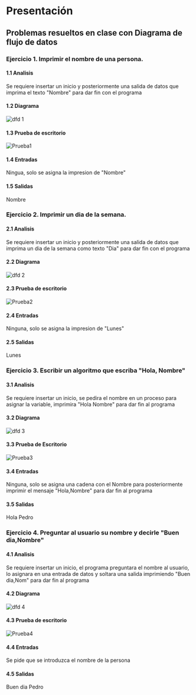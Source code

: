 # Presentación
## Problemas resueltos en clase con Diagrama de flujo de datos
### Ejercicio 1. Imprimir el nombre de una persona.
#### 1.1 Analisis
Se requiere insertar un inicio y posteriormente una salida de datos que imprima el texto "Nombre" para dar fin con el programa
#### 1.2 Diagrama
![dfd 1](https://user-images.githubusercontent.com/113472808/190933762-04b4a808-e9e3-4c71-92f9-edbd9b5458b7.png)
#### 1.3 Prueba de escritorio
![Prueba1](https://user-images.githubusercontent.com/113472808/190934123-5d7101b8-e398-423c-8488-aa24685bf4a5.PNG)
#### 1.4 Entradas
Ningua, solo se asigna la impresion de "Nombre"
#### 1.5 Salidas
Nombre

### Ejercicio 2. Imprimir un dia de la semana.
#### 2.1 Analisis
Se requiere insertar un inicio y posteriormente una salida de datos que imprima un dia de la semana como texto "Dia" para dar fin con el programa
#### 2.2 Diagrama
![dfd 2](https://user-images.githubusercontent.com/113472808/190934387-22f836eb-6e76-45df-aa0c-242d0ec8c389.jpg)
#### 2.3 Prueba de escritorio
![Prueba2](https://user-images.githubusercontent.com/113472808/190934395-b322a5f3-69b3-4a48-bbda-c0b0133ad699.PNG)
#### 2.4 Entradas
Ninguna, solo se asigna la impresion de "Lunes"
#### 2.5 Salidas
Lunes

### Ejercicio 3. Escribir un algoritmo que escriba "Hola, Nombre"
#### 3.1 Analisis
Se requiere insertar un inicio, se pedira el nombre en un proceso para asignar la variable, imprimira "Hola Nombre" para dar fin al programa
#### 3.2 Diagrama
![dfd 3](https://user-images.githubusercontent.com/113472808/190934764-ff64f1c5-dc12-473d-b740-e09dd2cd1cb4.jpg)
#### 3.3 Prueba de Escritorio
![Prueba3](https://user-images.githubusercontent.com/113472808/190934783-b89d1853-b4ab-43c9-affc-b8ecfe692d00.PNG)
#### 3.4 Entradas
Ninguna, solo se asigna una cadena con el Nombre para posteriormente imprimir el mensaje "Hola,Nombre" para dar fin al programa
#### 3.5 Salidas
Hola Pedro

### Ejercicio 4. Preguntar al usuario su nombre y decirle "Buen dia,Nombre"
#### 4.1 Analisis
Se requiere insertar un inicio, el programa preguntara el nombre al usuario, lo asignara en una entrada de datos y soltara una salida imprimiendo "Buen dia,Nom" para dar fin al programa
#### 4.2 Diagrama
![dfd 4](https://user-images.githubusercontent.com/113472808/190935118-912cb3bb-6365-4797-8fe6-52d7863bb308.jpg)
#### 4.3 Prueba de escritorio
![Prueba4](https://user-images.githubusercontent.com/113472808/190936214-9e9812d1-cda7-40c5-a980-049e0c0cd13b.PNG)
#### 4.4 Entradas
Se pide que se introduzca el nombre de la persona
#### 4.5 Salidas
Buen dia Pedro

